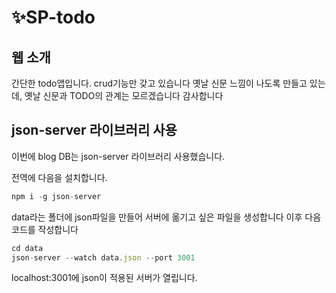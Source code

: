 # ✨SP-todo

## 웹 소개
간단한 todo앱입니다.
crud기능만 갖고 있습니다
옛날 신문 느낌이 나도록 만들고 있는데, 옛날 신문과 TODO의 관계는 모르겠습니다 감사합니다

## json-server 라이브러리 사용
이번에 blog DB는 json-server 라이브러리 사용했습니다.

전역에 다음을 설치합니다.
```js
npm i -g json-server
```

data라는 폴더에 json파일을 만들어 서버에 옮기고 싶은 파일을 생성합니다
이후 다음 코드를 작성합니다
```js
cd data
json-server --watch data.json --port 3001
```

localhost:3001에 json이 적용된 서버가 열립니다.